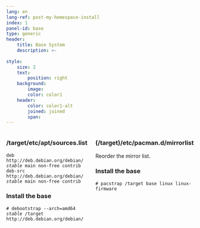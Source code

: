 ```yaml
---
lang: en
lang-ref: post-my-homespace-install
index: 1
panel-id: base
type: generic
header:
    title: Base System
    description: >-
        
style:
    size: 2
    text:
        position: right
    background:
        image:
        color: color1
    header:
        color: color1-alt
        joined: joined
        span:
---
```

<div class="inner columns aligned">
    <div class="span-2">
        <h3 class="major">/target/etc/apt/sources.list</h3>
        <pre><code>deb http://deb.debian.org/debian/ <i>stable</i> main non-free contrib
deb-src http://deb.debian.org/debian/ <i>stable</i> main non-free contrib</code></pre>
        <h3 class="major">Install the base</h3>
        <pre><code># debootstrap --arch=amd64 <i>stable</i> /target http://deb.debian.org/debian/</code></pre>
    </div>
    <div class="span-2">
        <h3 class="major">(/target)/etc/pacman.d/mirrorlist</h3>
        <p>Reorder the mirror list.</p>
        <h3 class="major">Install the base</h3>
        <pre><code># pacstrap /target base linux linux-firmware</code></pre>
    </div>
</div>

